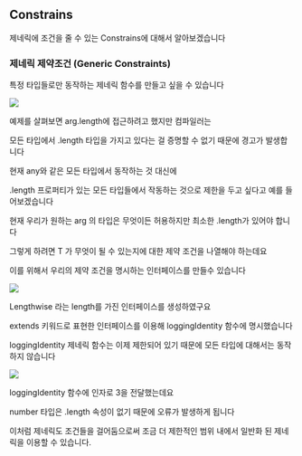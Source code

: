 ## Constrains

제네릭에 조건을 줄 수 있는 Constrains에 대해서 알아보겠습니다

### 제네릭 제약조건 (Generic Constraints)

특정 타입들로만 동작하는 제네릭 함수를 만들고 싶을 수 있습니다

![](<https://images.velog.io/images/feelslikemmmm/post/d9bd09bc-e08a-44c6-b3c5-7f4645d729f8/carbon%20(96).png>)

예제를 살펴보면 arg.length에 접근하려고 했지만 컴파일러는

모든 타입에서 .length 타입을 가지고 있다는 걸 증명할 수 없기 때문에 경고가 발생합니다

현재 any와 같은 모든 타입에서 동작하는 것 대신에

.length 프로퍼티가 있는 모든 타입들에서 작동하는 것으로 제한을 두고 싶다고 예를 들어보겠습니다

현재 우리가 원하는 arg 의 타입은 무엇이든 허용하지만 최소한 .length가 있어야 합니다

그렇게 하려면 T 가 무엇이 될 수 있는지에 대한 제약 조건을 나열해야 하는데요

이를 위해서 우리의 제약 조건을 명시하는 인터페이스를 만들수 있습니다

![](<https://images.velog.io/images/feelslikemmmm/post/f01906b0-0731-4c0c-bf64-d0161988af65/carbon%20(98).png>)

Lengthwise 라는 length를 가진 인터페이스를 생성하였구요

extends 키워드로 표현한 인터페이스를 이용해 loggingIdentity 함수에 명시했습니다

loggingIdentity 제네릭 함수는 이제 제한되어 있기 때문에 모든 타입에 대해서는 동작하지 않습니다

![](<https://images.velog.io/images/feelslikemmmm/post/a3ae5119-46c9-4eb2-9b23-f2b55617bbe0/carbon%20(99).png>)

loggingIdentity 함수에 인자로 3을 전달했는데요

number 타입은 .length 속성이 없기 때문에 오류가 발생하게 됩니다

이처럼 제네릭도 조건들을 걸어둠으로써 조금 더 제한적인 범위 내에서 일반화 된 제네릭을 이용할 수 있습니다.
